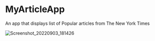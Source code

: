 # MyArticleApp

An app that displays list of Popular articles from The New York Times

![Screenshot_20220903_181426](https://user-images.githubusercontent.com/46400048/188281688-30ebbe2f-939b-42a4-ae33-91777fa88b2a.png)

